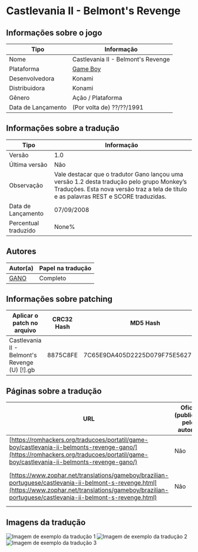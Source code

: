 # Castlevania II - Belmont's Revenge

## Informações sobre o jogo

| Tipo | Informação |
| ----------- | ----------- |
| Nome | Castlevania II \- Belmont's Revenge |
| Plataforma | [Game Boy](../) |
| Desenvolvedora | Konami |
| Distribuidora | Konami |
| Gênero | Ação / Plataforma |
| Data de Lançamento | (Por volta de) ??/??/1991 |

## Informações sobre a tradução

| Tipo | Informação |
| ----------- | ----------- |
| Versão | 1\.0 |
| Última versão | Não |
| Observação | Vale destacar que o tradutor Gano lançou uma versão 1\.2 desta tradução pelo grupo Monkey’s Traduções\. Esta nova versão traz a tela de título e as palavras REST e SCORE traduzidas\. |
| Data de Lançamento | 07/09/2008 |
| Percentual traduzido | None% |

## Autores

| Autor(a) | Papel na tradução |
| ----------- | ----------- |
| [GANO](../../../autores/gano/) | Completo |

## Informações sobre patching

| Aplicar o patch no arquivo | CRC32 Hash | MD5 Hash |
| ----------- | ----------- | ----------- |
| Castlevania II \- Belmont's Revenge \(U\) \[\!\]\.gb | 8875C8FE | 7C65E9DA405D2225D079F75E56276822 |

## Páginas sobre a tradução

| URL | Oficial (publicado pelos autores) | Possuí link de download |
| ----------- | ----------- | ----------- |
| [https://romhackers.org/traducoes/portatil/game-boy/castlevania-ii-belmonts-revenge-gano/](https://romhackers.org/traducoes/portatil/game-boy/castlevania-ii-belmonts-revenge-gano/) | Não | Não |
| [https://www.zophar.net/translations/gameboy/brazilian-portuguese/castlevania-ii-belmont-s-revenge.html](https://www.zophar.net/translations/gameboy/brazilian-portuguese/castlevania-ii-belmont-s-revenge.html) | Não | Sim, porém é uma versão antiga |

## Imagens da tradução

![Imagem de exemplo da tradução 1](1.png)
![Imagem de exemplo da tradução 2](2.png)
![Imagem de exemplo da tradução 3](3.png)